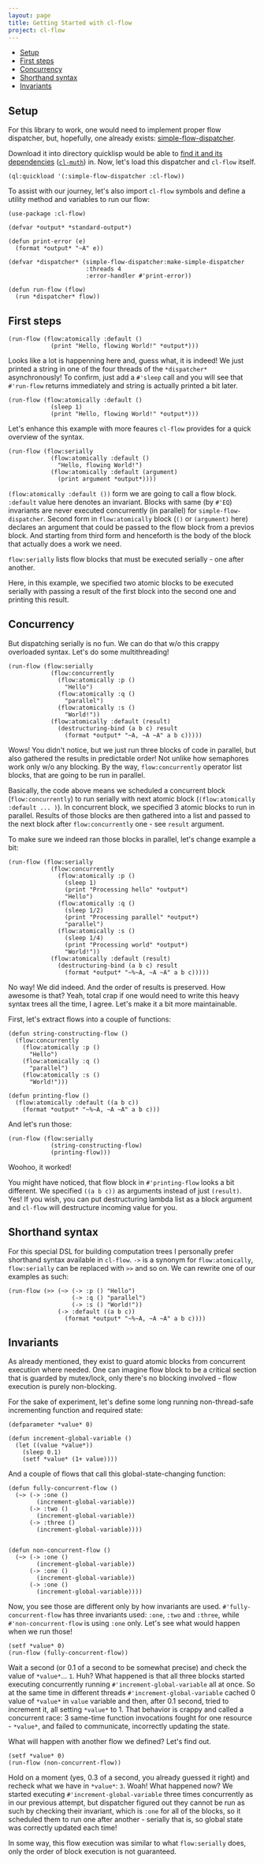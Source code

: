 ```yaml
---
layout: page
title: Getting Started with cl-flow
project: cl-flow
---
```



* [Setup](#setup)
* [First steps](#first-steps)
* [Concurrency](#concurrency)
* [Shorthand syntax](#shorthand-syntax)
* [Invariants](#invariants)


## Setup

For this library to work, one would need to implement proper flow dispatcher, but, hopefully,
one already exists: [simple-flow-dispatcher](https://github.com/borodust/simple-flow-dispatcher).

Download it into directory quicklisp would be able
to [find it and its dependencies](https://www.quicklisp.org/beta/faq.html#local-project)
([`cl-muth`](https://github.com/borodust/cl-muth)) in. Now, let's load this dispatcher and
`cl-flow` itself.

```common_lisp
(ql:quickload '(:simple-flow-dispatcher :cl-flow))
```

To assist with our journey, let's also import `cl-flow` symbols and define a utility method and
variables to run our flow:

```common_lisp
(use-package :cl-flow)

(defvar *output* *standard-output*)

(defun print-error (e)
  (format *output* "~A" e))

(defvar *dispatcher* (simple-flow-dispatcher:make-simple-dispatcher
                      :threads 4
                      :error-handler #'print-error))

(defun run-flow (flow)
  (run *dispatcher* flow))
```

## First steps

```common_lisp
(run-flow (flow:atomically :default ()
            (print "Hello, flowing World!" *output*)))
```

Looks like a lot is happenning here and, guess what, it is indeed! We just printed a string in
one of the four threads of the `*dispatcher*` asynchronously! To confirm, just add a `#'sleep` call
and you will see that `#'run-flow` returns immediately and string is actually printed a bit later.

```common_lisp
(run-flow (flow:atomically :default ()
            (sleep 1)
            (print "Hello, flowing World!" *output*)))
```

Let's enhance this example with more feaures `cl-flow` provides for a quick overview of the
syntax.


```common_lisp
(run-flow (flow:serially
            (flow:atomically :default ()
              "Hello, flowing World!")
            (flow:atomically :default (argument)
              (print argument *output*))))
```

`(flow:atomically :default ())` form we are going to call a flow block. `:default` value here denotes an
invariant. Blocks with same (by `#'EQ`) invariants are never executed concurrently (in parallel)
for `simple-flow-dispatcher`. Second form in `flow:atomically` block (`()` or `(argument)` here) declares an
argument that could be passed to the flow block from a previos block. And starting from third
form and henceforth is the body of the block that actually does a work we need.

`flow:serially` lists flow blocks that must be executed serially - one after another.

Here, in this example, we specified two atomic blocks to be executed serially with passing a
result of the first block into the second one and printing this result.


## Concurrency
But dispatching serially is no fun. We can do that w/o this crappy overloaded syntax. Let's do
some multithreading!

```common_lisp
(run-flow (flow:serially
            (flow:concurrently
              (flow:atomically :p ()
                "Hello")
              (flow:atomically :q ()
                "parallel")
              (flow:atomically :s ()
                "World!"))
            (flow:atomically :default (result)
              (destructuring-bind (a b c) result
                (format *output* "~A, ~A ~A" a b c)))))
```

Wows! You didn't notice, but we just run three blocks of code in parallel, but also gathered the
results in predictable order! Not unlike how semaphores work only w/o any blocking. By the way,
`flow:concurrently` operator list blocks, that are going to be run in parallel.

Basically, the code above means we scheduled a concurrent block (`flow:concurrently`) to run serially with next
atomic block (`(flow:atomically :default ... )`). In concurrent block, we specified 3 atomic blocks to run in
parallel. Results of those blocks are then gathered into a list and passed to the next block
after `flow:concurrently` one - see `result` argument.

To make sure we indeed ran those blocks in parallel, let's change example a bit:

```common_lisp
(run-flow (flow:serially
            (flow:concurrently
              (flow:atomically :p ()
                (sleep 1)
                (print "Processing hello" *output*)
                "Hello")
              (flow:atomically :q ()
                (sleep 1/2)
                (print "Processing parallel" *output*)
                "parallel")
              (flow:atomically :s ()
                (sleep 1/4)
                (print "Processing world" *output*)
                "World!"))
            (flow:atomically :default (result)
              (destructuring-bind (a b c) result
                (format *output* "~%~A, ~A ~A" a b c)))))
```

No way! We did indeed. And the order of results is preserved. How awesome is that? Yeah, total
crap if one would need to write this heavy syntax trees all the time, I agree. Let's make it a
bit more maintainable.

First, let's extract flows into a couple of functions:

```common_lisp
(defun string-constructing-flow ()
  (flow:concurrently
    (flow:atomically :p ()
      "Hello")
    (flow:atomically :q ()
      "parallel")
    (flow:atomically :s ()
      "World!")))

(defun printing-flow ()
  (flow:atomically :default ((a b c))
    (format *output* "~%~A, ~A ~A" a b c)))
```

And let's run those:

```common_lisp
(run-flow (flow:serially
            (string-constructing-flow)
            (printing-flow)))
```

Woohoo, it worked!

You might have noticed, that flow block in `#'printing-flow` looks a bit different. We specified
`((a b c))` as arguments instead of just `(result)`. Yes! If you wish, you can put destructuring
lambda list as a block argument and `cl-flow` will destructure incoming value for you.


## Shorthand syntax
For this special DSL for building computation trees I personally prefer shorthand syntax
available in `cl-flow`. `->` is a synonym for `flow:atomically`, `flow:serially` can be replaced
with `>>` and so on. We can rewrite one of our examples as such:

```common_lisp
(run-flow (>> (~> (-> :p () "Hello")
                  (-> :q () "parallel")
                  (-> :s () "World!"))
              (-> :default ((a b c))
                (format *output* "~%~A, ~A ~A" a b c))))
```

## Invariants
As already mentioned, they exist to guard atomic blocks from concurrent execution where needed.
One can imagine flow block to be a critical section that is guarded by mutex/lock, only there's
no blocking involved - flow execution is purely non-blocking.

For the sake of experiment, let's define some long running non-thread-safe incrementing function
and required state:

```common_lisp
(defparameter *value* 0)

(defun increment-global-variable ()
  (let ((value *value*))
    (sleep 0.1)
    (setf *value* (1+ value))))
```

And a couple of flows that call this global-state-changing function:

```common_lisp
(defun fully-concurrent-flow ()
  (~> (-> :one ()
        (increment-global-variable))
      (-> :two ()
        (increment-global-variable))
      (-> :three ()
        (increment-global-variable))))


(defun non-concurrent-flow ()
  (~> (-> :one ()
        (increment-global-variable))
      (-> :one ()
        (increment-global-variable))
      (-> :one ()
        (increment-global-variable))))
```

Now, you see those are different only by how invariants are used. `#'fully-concurrent-flow` has
three invariants used: `:one`, `:two` and `:three`, while `#'non-concurrent-flow` is using
`:one` only. Let's see what would happen when we run those!


```common_lisp
(setf *value* 0)
(run-flow (fully-concurrent-flow))
```

Wait a second (or 0.1 of a second to be somewhat precise) and check the value of
`*value*`... `1`. Huh? What happened is that all three blocks started executing concurrently
running `#'increment-global-variable` all at once. So at the same time in different threads
`#'increment-global-variable` cached 0 value of `*value*` in `value` variable and then, after
0.1 second, tried to increment it, all setting `*value*` to 1. That behavior is crappy and
called a concurrent race: 3 same-time function invocations fought for one resource - `*value*`,
and failed to communicate, incorrectly updating the state.

What will happen with another flow we defined? Let's find out.

```common_lisp
(setf *value* 0)
(run-flow (non-concurrent-flow))
```

Hold on a moment (yes, 0.3 of a second, you already guessed it right) and recheck what we have
in `*value*`: `3`. Woah! What happened now? We started executing `#'increment-global-variable`
three times concurrently as in our previous attempt, but dispatcher figured out they cannot be
run as such by checking their invariant, which is `:one` for all of the blocks, so it scheduled
them to run one after another - serially that is, so global state was correctly updated each
time!

In some way, this flow execution was similar to what `flow:serially` does, only the order of
block execution is not guaranteed.
